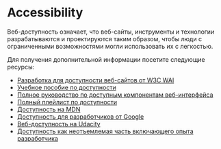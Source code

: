 # Accessibility

Веб-доступность означает, что веб-сайты, инструменты и технологии разрабатываются и проектируются таким образом, чтобы люди с ограниченными возможностями могли использовать их с легкостью.

Для получения дополнительной информации посетите следующие ресурсы:

- [Разработка для доступности веб-сайтов от W3C WAI](https://www.w3.org/WAI/tips/developing/)
- [Учебное пособие по доступности](https://www.w3schools.com/accessibility/index.php)
- [Полное руководство по доступным компонентам веб-интерфейса](https://www.smashingmagazine.com/2021/03/complete-guide-accessible-front-end-components/)
- [Полный плейлист по доступности](https://youtube.com/playlist?list=PLNYkxOF6rcICWx0C9LVWWVqvHlYJyqw7g)
- [Доступность на MDN](https://developer.mozilla.org/en-US/docs/Web/Accessibility)
- [Доступность для разработчиков от Google](https://web.dev/accessibility)
- [Веб-доступность на Udacity](https://www.udacity.com/course/web-accessibility--ud891)
- [Доступность как неотъемлемая часть включающего опыта разработчика](https://thenewstack.io/accessibility-as-an-essential-part-of-the-inclusive-developer-experience/)
